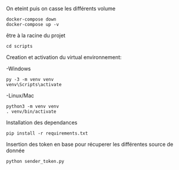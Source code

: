 On eteint puis on casse les différents volume
```
docker-compose down
docker-compose up -v
```

être à la racine du projet
```
cd scripts
```

Creation et activation du virtual environnement:

-Windows
```
py -3 -m venv venv
venv\Scripts\activate
```

-Linux/Mac
```
python3 -m venv venv
. venv/bin/activate
```

Installation des dependances
```
pip install -r requirements.txt
```

Insertion des token en base pour récuperer les différentes source de donnée
```
python sender_token.py
```
